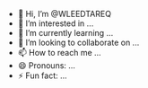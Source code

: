 
- 👋 Hi, I’m @WLEEDTAREQ
- 👀 I’m interested in ...
- 🌱 I’m currently learning ...
- 💞️ I’m looking to collaborate on ...
- 📫 How to reach me ...
- 😄 Pronouns: ...
- ⚡ Fun fact: ...

<!---
WLEEDTAREQ/WLEEDTAREQ is a ✨ special ✨ repository because its `README.md` (this file) appears on your GitHub profile.
You can click the Preview link to take a look at your changes.
--->
